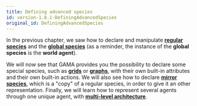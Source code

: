 ```yaml
---
title: Defining advanced species
id: version-1.8.1-DefiningAdvancedSpecies
original_id: DefiningAdvancedSpecies
---
```



In the previous chapter, we saw how to declare and manipulate [**regular species**](RegularSpecies) and the [**global species**](GlobalSpecies) (as a reminder, the instance of the **global species** is the **world agent**). 

We will now see that GAMA provides you the possibility to declare some special species, such as [**grids**](GridSpecies) or [**graphs**](GraphSpecies), with their own built-in attributes and their own built-in actions. We will also see how to declare [**mirror species**](MirrorSpecies), which is a "copy" of a regular species, in order to give it an other representation. Finally, we will learn how to represent several agents through one unique agent, with [**multi-level architecture**](MultiLevelArchitecture).

